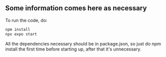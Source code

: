 ## Some information comes here as necessary

To run the code, do:

```bash
npm install
npx expo start
```

All the dependencies necessary should be in package.json, so just do npm install
the first time before starting up, after that it's unnecessary.